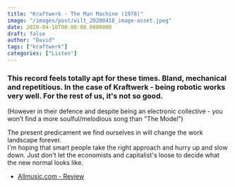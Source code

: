 ```yaml
---
title: "Kraftwerk - The Man Machine (1978)"
image: "/images/post/wilt_20200418_image-asset.jpeg"
date: 2020-04-18T00:00:00.0000000
draft: false
author: "David"
tags: ["kraftwerk"]
categories: ["Listen"]
---
```

### This record feels totally apt for these times. Bland, mechanical and repetitious. In the case of Kraftwerk - being robotic works very well. For the rest of us, it's not so good.    
  
(However in their defence and despite being an electronic collective - you won’t find a more soulful/melodious song than "The Model") 

 The present predicament we find ourselves in will change the work landscape forever.   
I'm hoping that smart people take the right approach and hurry up and slow down. Just don't let the economists and capitalist's loose to decide what the new normal looks like.  

-  [Allmusic.com - Review](https://www.allmusic.com/album/the-man-machine-mw0000650384)